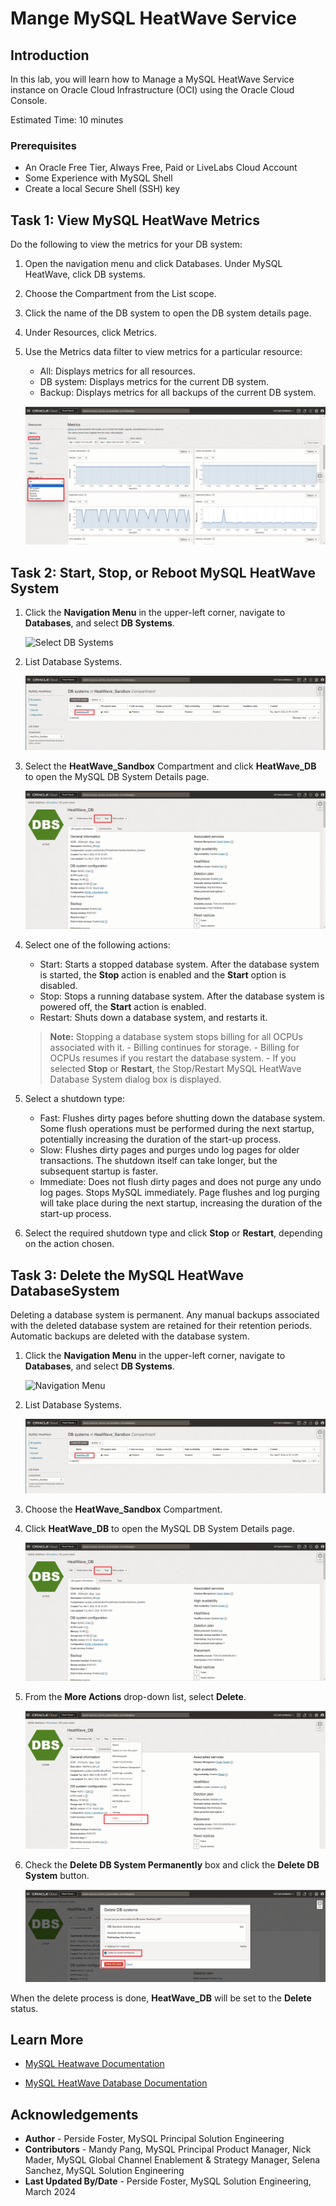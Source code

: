 # Mange MySQL HeatWave Service

## Introduction

In this lab, you will learn how to Manage a MySQL HeatWave Service instance on Oracle Cloud Infrastructure (OCI) using the Oracle Cloud Console.

Estimated Time: 10 minutes

### Prerequisites

- An Oracle Free Tier, Always Free, Paid or LiveLabs Cloud Account
- Some Experience with MySQL Shell
- Create a local Secure Shell (SSH) key

## Task 1: View MySQL HeatWave Metrics

Do the following to view the metrics for your DB system:

1. Open the navigation menu and click Databases. Under MySQL HeatWave, click DB systems.
2. Choose the Compartment from the List scope.
3. Click the name of the DB system to open the DB system details page.
4. Under Resources, click Metrics.
5. Use the Metrics data filter to view metrics for a particular resource:
    - All: Displays metrics for all resources.
    - DB system: Displays metrics for the current DB system.
    - Backup: Displays metrics for all backups of the current DB system.

    ![navigation mysql with metrics](./images/navigation-mysql-with-metrics.png "navigation mysql with metrics")

## Task 2: Start, Stop, or Reboot MySQL HeatWave System

1. Click the **Navigation Menu** in the upper-left corner, navigate to **Databases**, and select **DB Systems**.

   ![Select DB Systems](https://oracle-livelabs.github.io/common/images/console/database-dbsys.png "Select DB Systems")

2. List Database Systems.


   ![List Database Systems](./images/mysql-list.png "List Database Systems")

3. Select the **HeatWave\_Sandbox** Compartment and click **HeatWave\_DB** to open the MySQL DB System Details page.

    ![DB System Details page](./images/mysql-details.png "DB System Details page")

4. Select one of the following actions:

    - Start: Starts a stopped database system. After the database system is started, the **Stop** action is enabled and the **Start** option is disabled.
    - Stop: Stops a running database system. After the database system is powered off, the **Start** action is enabled.
    - Restart: Shuts down a database system, and restarts it.

     > **Note:**  Stopping a database system stops billing for all OCPUs associated with it.
       - Billing continues for storage.
       - Billing for OCPUs resumes if you restart the database system.
       - If you selected **Stop** or **Restart**, the Stop/Restart MySQL HeatWave Database System dialog box is displayed.

5. Select a shutdown type:

     - Fast: Flushes dirty pages before shutting down the database system. Some flush operations must        be performed during the next startup, potentially increasing the duration of the start-up    process.
     - Slow: Flushes dirty pages and purges undo log pages for older transactions. The shutdown itself can take longer, but the subsequent startup is faster.
     - Immediate: Does not flush dirty pages and does not purge any undo log pages. Stops MySQL immediately. Page flushes and log purging will take place during the next startup, increasing the duration of the start-up process.

6. Select the required shutdown type and click **Stop** or **Restart**, depending on the action chosen.

## Task 3: Delete the MySQL HeatWave DatabaseSystem

Deleting a database system is permanent. Any manual backups associated with the deleted database system are retained for their retention periods. Automatic backups are deleted with the database system.

1. Click the **Navigation Menu** in the upper-left corner, navigate to **Databases**, and select **DB Systems**.

    ![Navigation Menu](https://oracle-livelabs.github.io/common/images/console/database-dbsys.png "Navigation Menu ")

2. List Database Systems.

    ![List Database Systems](./images/mysql-list.png "List Database Systems")


3. Choose the **HeatWave_Sandbox** Compartment.

4. Click **HeatWave_DB** to open the MySQL DB System Details page.


    ![DB System Details page](./images/mysql-details.png "DB System Details page")

5. From the **More Actions** drop-down list, select **Delete**.

      ![HeatWave Details More Actions page](./images/mysql-details-more-actions.png "HeatWave Details More Actions page")

6. Check the **Delete DB System Permanently** box and click the **Delete DB System** button.

    ![Confirm Delete](./images/mysql-confirm-delete.png "Confirm Delete")

When the delete process is done, **HeatWave_DB** will be set to the **Delete** status.

## Learn More


- [MySQL Heatwave Documentation](https://docs.oracle.com/en-us/iaas/mysql-database/)

- [MySQL HeatWave Database Documentation](https://www.mysql.com)

## Acknowledgements

- **Author** - Perside Foster, MySQL Principal Solution Engineering
- **Contributors** - Mandy Pang, MySQL Principal Product Manager,  Nick Mader, MySQL Global Channel Enablement & Strategy Manager, Selena Sanchez, MySQL Solution Engineering
- **Last Updated By/Date** - Perside Foster, MySQL Solution Engineering, March 2024
